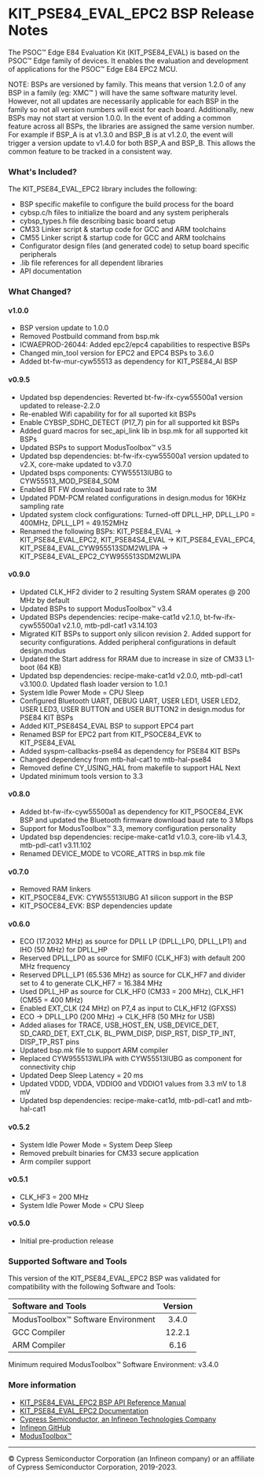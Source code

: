 # KIT_PSE84_EVAL_EPC2 BSP Release Notes
The PSOC™ Edge E84 Evaluation Kit (KIT\_PSE84\_EVAL) is based on the PSOC™ Edge family of devices. It enables the evaluation and development of applications for the PSOC™ Edge E84 EPC2 MCU.

NOTE: BSPs are versioned by family. This means that version 1.2.0 of any BSP in a family (eg: XMC™ ) will have the same software maturity level. However, not all updates are necessarily applicable for each BSP in the family so not all version numbers will exist for each board. Additionally, new BSPs may not start at version 1.0.0. In the event of adding a common feature across all BSPs, the libraries are assigned the same version number. For example if BSP_A is at v1.3.0 and BSP_B is at v1.2.0, the event will trigger a version update to v1.4.0 for both BSP_A and BSP_B. This allows the common feature to be tracked in a consistent way.

### What's Included?
The KIT_PSE84_EVAL_EPC2 library includes the following:
* BSP specific makefile to configure the build process for the board
* cybsp.c/h files to initialize the board and any system peripherals
* cybsp_types.h file describing basic board setup
* CM33 Linker script & startup code for GCC and ARM toolchains
* CM55 Linker script & startup code for GCC and ARM toolchains
* Configurator design files (and generated code) to setup board specific peripherals
* .lib file references for all dependent libraries
* API documentation

### What Changed?
#### v1.0.0
* BSP version update to 1.0.0
* Removed Postbuild command from bsp.mk
* ICWAEPROD-26044: Added epc2/epc4 capabilities to respective BSPs
* Changed min_tool version for EPC2 and EPC4 BSPs to 3.6.0
* Added bt-fw-mur-cyw55513 as dependency for KIT_PSE84_AI BSP
#### v0.9.5
* Updated bsp dependencies: Reverted bt-fw-ifx-cyw55500a1 version updated to release-2.2.0
* Re-enabled Wifi capability for for all suported kit BSPs
* Enable CYBSP_SDHC_DETECT (P17_7) pin for all supported kit BSPs
* Added guard macros for sec_api_link lib in bsp.mk for all supported kit BSPs
* Updated BSPs to support ModusToolbox&trade; v3.5
* Updated bsp dependencies: bt-fw-ifx-cyw55500a1 version updated to v2.X, core-make updated to v3.7.0
* Updated bsps components: CYW55513IUBG to CYW55513_MOD_PSE84_SOM
* Enabled BT FW download baud rate to 3M
* Updated PDM-PCM related configurations in design.modus for 16KHz sampling rate
* Updated system clock configurations: Turned-off DPLL_HP, DPLL_LP0 = 400MHz, DPLL_LP1 = 49.152MHz
* Renamed the following BSPs: KIT_PSE84_EVAL -> KIT_PSE84_EVAL_EPC2, KIT_PSE84S4_EVAL -> KIT_PSE84_EVAL_EPC4, KIT_PSE84_EVAL_CYW955513SDM2WLIPA -> KIT_PSE84_EVAL_EPC2_CYW955513SDM2WLIPA
#### v0.9.0
* Updated CLK_HF2 divider to 2 resulting System SRAM operates @ 200 MHz by default
* Updated BSPs to support ModusToolbox&trade; v3.4
* Updated BSPs dependencies: recipe-make-cat1d v2.1.0, bt-fw-ifx-cyw55500a1 v2.1.0, mtb-pdl-cat1 v3.14.103
* Migrated KIT BSPs to support only silicon revision 2. Added support for security configurations. Added peripheral configurations in default design.modus
* Updated the Start address for RRAM due to increase in size of CM33 L1-boot (64 KB)
* Updated bsp dependencies: recipe-make-cat1d v2.0.0, mtb-pdl-cat1 v3.100.0. Updated flash loader version to 1.0.1
* System Idle Power Mode = CPU Sleep
* Configured Bluetooth UART, DEBUG UART, USER LED1, USER LED2, USER LED3, USER BUTTON and USER BUTTON2 in design.modus for PSE84 KIT BSPs
* Added KIT_PSE84S4_EVAL BSP to support EPC4 part
* Renamed BSP for EPC2 part from KIT_PSOCE84_EVK to KIT_PSE84_EVAL
* Added syspm-callbacks-pse84 as dependency for PSE84 KIT BSPs
* Changed dependency from mtb-hal-cat1 to mtb-hal-pse84
* Removed define CY_USING_HAL from makefile to support HAL Next
* Updated minimum tools version to 3.3
#### v0.8.0
* Added bt-fw-ifx-cyw55500a1 as dependency for KIT_PSOCE84_EVK BSP and updated the Bluetooth firmware download baud rate to 3 Mbps
* Support for ModusToolbox&trade; 3.3, memory configuration personality
* Updated bsp dependencies: recipe-make-cat1d v1.0.3, core-lib v1.4.3, mtb-pdl-cat1 v3.11.102
* Renamed DEVICE_MODE to VCORE_ATTRS in bsp.mk file
#### v0.7.0
* Removed RAM linkers 
* KIT_PSOCE84_EVK: CYW55513IUBG A1 silicon support in the BSP 
* KIT_PSOCE84_EVK: BSP dependencies update
#### v0.6.0
* ECO (17.2032 MHz) as source for DPLL LP (DPLL_LP0, DPLL_LP1) and IHO (50 MHz) for DPLL_HP
* Reserved DPLL_LP0 as source for SMIF0 (CLK_HF3) with default 200 MHz frequency
* Reserved DPLL_LP1 (65.536 MHz) as source for CLK_HF7 and divider set to 4 to generate CLK_HF7 = 16.384 MHz
* Used DPLL_HP as source for CLK_HF0 (CM33 = 200 MHz), CLK_HF1 (CM55 = 400 MHz)
* Enabled EXT_CLK (24 MHz) on P7_4 as input to CLK_HF12 (GFXSS)
* ECO -> DPLL_LP0 (200 MHz) -> CLK_HF8 (50 MHz for USB)
* Added aliases for TRACE, USB_HOST_EN, USB_DEVICE_DET, SD_CARD_DET, EXT_CLK, BL_PWM_DISP, DISP_RST, DISP_TP_INT, DISP_TP_RST pins
* Updated bsp.mk file to support ARM compiler
* Replaced CYW955513WLIPA with CYW55513IUBG as component for connectivity chip
* Updated Deep Sleep Latency = 20 ms
* Updated VDDD, VDDA, VDDIO0 and VDDIO1 values from 3.3 mV to 1.8 mV
* Updated bsp dependencies: recipe-make-cat1d, mtb-pdl-cat1 and mtb-hal-cat1
#### v0.5.2
* System Idle Power Mode = System Deep Sleep
* Removed prebuilt binaries for CM33 secure application
* Arm compiler support
#### v0.5.1
* CLK_HF3 = 200 MHz
* System Idle Power Mode = CPU Sleep
#### v0.5.0
* Initial pre-production release

### Supported Software and Tools
This version of the KIT_PSE84_EVAL_EPC2 BSP was validated for compatibility with the following Software and Tools:

| Software and Tools                        | Version |
| :---                                      | :----:  |
| ModusToolbox™ Software Environment        | 3.4.0   |
| GCC Compiler                              | 12.2.1  |
| ARM Compiler                              | 6.16    |

Minimum required ModusToolbox™ Software Environment: v3.4.0

### More information
* [KIT_PSE84_EVAL_EPC2 BSP API Reference Manual][api]
* [KIT_PSE84_EVAL_EPC2 Documentation](https://www.infineon.com/cms/en/product/evaluation-boards/placeholder/)
* [Cypress Semiconductor, an Infineon Technologies Company](http://www.cypress.com)
* [Infineon GitHub](https://github.com/infineon)
* [ModusToolbox™](https://www.cypress.com/products/modustoolbox-software-environment)

[api]: https://infineon.github.io/TARGET_KIT_PSE84_EVAL_EPC2/html/modules.html

---
© Cypress Semiconductor Corporation (an Infineon company) or an affiliate of Cypress Semiconductor Corporation, 2019-2023.